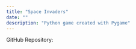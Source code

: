 ```yaml
---
title: "Space Invaders"
date: ""
description: "Python game created with Pygame"
---
```


GitHub Repository: 
